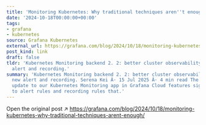 ```yaml
---
title: 'Monitoring Kubernetes: Why traditional techniques aren''t enough'
date: '2024-10-18T00:00:00+00:00'
tags:
- grafana
- kubernetes
source: Grafana Kubernetes
external_url: https://grafana.com/blog/2024/10/18/monitoring-kubernetes-why-traditional-techniques-arent-enough/
post_kind: link
draft: false
tldr: 'Kubernetes Monitoring backend 2. 2: better cluster observability through new
  alert and recording.'
summary: 'Kubernetes Monitoring backend 2. 2: better cluster observability through
  new alert and recording. Serena Kei Â· 15 Jul 2025 Â· 4 min read The latest backend
  update to our Kubernetes Monitoring app in Grafana Cloud features significant improvements
  to alert rules and recording rules that.'
---
```

Open the original post ↗ https://grafana.com/blog/2024/10/18/monitoring-kubernetes-why-traditional-techniques-arent-enough/

